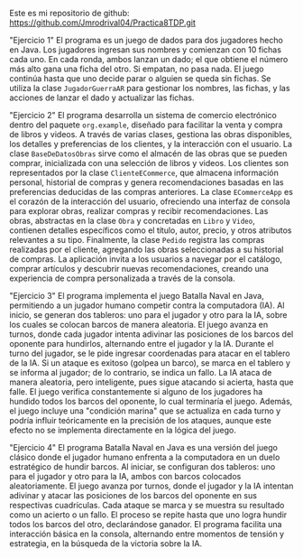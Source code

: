 Este es mi repositorio de github: https://github.com/Jmrodrival04/Practica8TDP.git

"Ejercicio 1"
El programa es un juego de dados para dos jugadores hecho en Java. Los jugadores ingresan sus nombres y comienzan con 10 fichas cada uno. En cada ronda, ambos lanzan un dado; el que obtiene el número más alto gana una ficha del otro. Si empatan, no pasa nada. El juego continúa hasta que uno decide parar o alguien se queda sin fichas. Se utiliza la clase `JugadorGuerraAR` para gestionar los nombres, las fichas, y las acciones de lanzar el dado y actualizar las fichas.

"Ejercicio 2"
El programa desarrolla un sistema de comercio electrónico dentro del paquete `org.example`, diseñado para facilitar la venta y compra de libros y videos. A través de varias clases, gestiona las obras disponibles, los detalles y preferencias de los clientes, y la interacción con el usuario. La clase `BaseDeDatosObras` sirve como el almacén de las obras que se pueden comprar, inicializada con una selección de libros y videos. Los clientes son representados por la clase `ClienteECommerce`, que almacena información personal, historial de compras y genera recomendaciones basadas en las preferencias deducidas de las compras anteriores. La clase `ECommerceApp` es el corazón de la interacción del usuario, ofreciendo una interfaz de consola para explorar obras, realizar compras y recibir recomendaciones. Las obras, abstractas en la clase `Obra` y concretadas en `Libro` y `Video`, contienen detalles específicos como el título, autor, precio, y otros atributos relevantes a su tipo. Finalmente, la clase `Pedido` registra las compras realizadas por el cliente, agregando las obras seleccionadas a su historial de compras. La aplicación invita a los usuarios a navegar por el catálogo, comprar artículos y descubrir nuevas recomendaciones, creando una experiencia de compra personalizada a través de la consola.

"Ejercicio 3"
El programa implementa el juego Batalla Naval en Java, permitiendo a un jugador humano competir contra la computadora (IA). Al inicio, se generan dos tableros: uno para el jugador y otro para la IA, sobre los cuales se colocan barcos de manera aleatoria. El juego avanza en turnos, donde cada jugador intenta adivinar las posiciones de los barcos del oponente para hundirlos, alternando entre el jugador y la IA.
Durante el turno del jugador, se le pide ingresar coordenadas para atacar en el tablero de la IA. Si un ataque es exitoso (golpea un barco), se marca en el tablero y se informa al jugador; de lo contrario, se indica un fallo. La IA ataca de manera aleatoria, pero inteligente, pues sigue atacando si acierta, hasta que falle.
El juego verifica constantemente si alguno de los jugadores ha hundido todos los barcos del oponente, lo cual terminaría el juego. Además, el juego incluye una "condición marina" que se actualiza en cada turno y podría influir teóricamente en la precisión de los ataques, aunque este efecto no se implementa directamente en la lógica del juego.


"Ejercicio 4"
El programa Batalla Naval en Java es una versión del juego clásico donde el jugador humano enfrenta a la computadora en un duelo estratégico de hundir barcos. Al iniciar, se configuran dos tableros: uno para el jugador y otro para la IA, ambos con barcos colocados aleatoriamente. El juego avanza por turnos, donde el jugador y la IA intentan adivinar y atacar las posiciones de los barcos del oponente en sus respectivas cuadrículas. Cada ataque se marca y se muestra su resultado como un acierto o un fallo. El proceso se repite hasta que uno logra hundir todos los barcos del otro, declarándose ganador. El programa facilita una interacción básica en la consola, alternando entre momentos de tensión y estrategia, en la búsqueda de la victoria sobre la IA.
